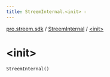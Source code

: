 ```yaml
---
title: StreemInternal.<init> - 
---
```


[pro.streem.sdk](../index.html) / [StreemInternal](index.html) / [&lt;init&gt;](./-init-.html)

# &lt;init&gt;

`StreemInternal()`